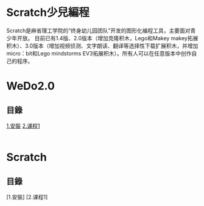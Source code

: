 ﻿# Scratch少兒編程
Scratch是麻省理工学院的“终身幼儿园团队”开发的图形化编程工具，主要面对青少年开放。
目前已有1.4版、2.0版本（增加克隆积木，Lego和Makey makey拓展积木）、3.0版本（增加视频侦测、文字朗读、翻译等选择性下载扩展积木，并增加micro：bit和Lego mindstorms EV3拓展积木）。所有人可以在任意版本中创作自己的程序。

# WeDo2.0
## 目錄
[1.安裝](setup.md)
[2.课程1](unit1.md)
<br>
<br>
# Scratch
## 目錄
[1.安裝]
[2.课程1]